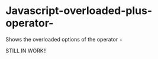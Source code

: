# Javascript-overloaded-plus-operator-
Shows the overloaded options of the operator +

STILL IN WORK!!

